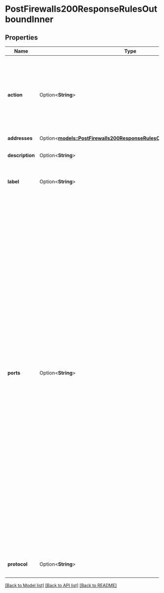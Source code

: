 # PostFirewalls200ResponseRulesOutboundInner

## Properties

Name | Type | Description | Notes
------------ | ------------- | ------------- | -------------
**action** | Option<**String**> | Controls whether traffic is accepted or dropped by this rule. Overrides the Firewall's `inbound_policy` if this is an inbound rule, or the `outbound_policy` if this is an outbound rule. | [optional]
**addresses** | Option<[**models::PostFirewalls200ResponseRulesOutboundInnerAddresses**](post_firewalls_200_response_rules_outbound_inner_addresses.md)> |  | [optional]
**description** | Option<**String**> | Used to describe this rule. For display purposes only. | [optional]
**label** | Option<**String**> | Used to identify this rule. For display purposes only. | [optional]
**ports** | Option<**String**> | A string representing the port or ports affected by this rule:  - The string may be a single port, a range of ports, or a comma-separated list of single ports and port ranges. A space is permitted following each comma. - A range of ports is inclusive of the start and end values for the range. The end value of the range must be greater than the start value. - Ports must be within 1 and 65535, and may not contain any leading zeroes. For example, port `080` is not allowed. - The ports string can have up to 15 _pieces_, where a single port is treated as one piece, and a port range is treated as two pieces. For example, the string \"22-24, 80, 443\" has four pieces. - If no ports are configured, all ports are affected. - Only allowed for the TCP and UDP protocols. Ports are not allowed for the ICMP and IPENCAP protocols. | [optional]
**protocol** | Option<**String**> | The type of network traffic affected by this rule. | [optional]

[[Back to Model list]](../README.md#documentation-for-models) [[Back to API list]](../README.md#documentation-for-api-endpoints) [[Back to README]](../README.md)


